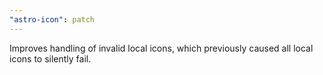 ```yaml
---
"astro-icon": patch
---
```


Improves handling of invalid local icons, which previously caused all local icons to silently fail.
